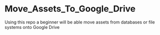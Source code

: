 # Move_Assets_To_Google_Drive
Using this repo a beginner will be able move assets from databases or file systems onto Google Drive 
